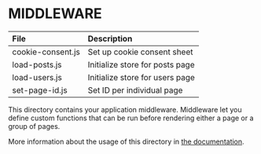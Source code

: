 # MIDDLEWARE

| File                    | Description                     |
|:------------------------|:--------------------------------|
| cookie-consent.js       | Set up cookie consent sheet     |
| load-posts.js           | Initialize store for posts page |
| load-users.js           | Initialize store for users page |
| set-page-id.js          | Set ID per individual page      |

This directory contains your application middleware.
Middleware let you define custom functions that can be run before rendering
either a page or a group of pages.

More information about the usage of this directory in [the documentation](https://nuxtjs.org/guide/routing#middleware).
